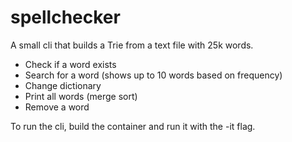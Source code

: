 # spellchecker

A small cli that builds a Trie from a text file with 25k words.

- Check if a word exists
- Search for a word (shows up to 10 words based on frequency)
- Change dictionary
- Print all words (merge sort)
- Remove a word

To run the cli, build the container and run it with the -it flag.


